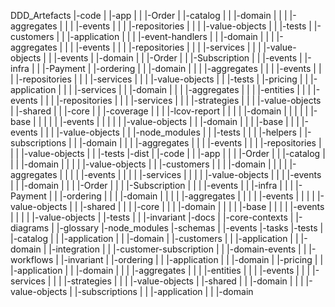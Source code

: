 DDD_Artefacts
  |-code
  |  |-app
  |  |  |-Order
  |  |-catalog
  |  |  |-domain
  |  |  |  |-aggregates
  |  |  |  |-events
  |  |  |  |-repositories
  |  |  |  |-value-objects
  |  |  |-tests
  |  |-customers
  |  |  |-application
  |  |  |  |-event-handlers
  |  |  |-domain
  |  |  |  |-aggregates
  |  |  |  |-events
  |  |  |  |-repositories
  |  |  |  |-services
  |  |  |  |-value-objects
  |  |  |-events
  |  |-domain
  |  |  |-Order
  |  |  |-Subscription
  |  |  |-events
  |  |-infra
  |  |  |-Payment
  |  |-ordering
  |  |  |-domain
  |  |  |  |-aggregates
  |  |  |  |-events
  |  |  |  |-repositories
  |  |  |  |-services
  |  |  |  |-value-objects
  |  |  |-tests
  |  |-pricing
  |  |  |-application
  |  |  |  |-services
  |  |  |-domain
  |  |  |  |-aggregates
  |  |  |  |-entities
  |  |  |  |-events
  |  |  |  |-repositories
  |  |  |  |-services
  |  |  |  |-strategies
  |  |  |  |-value-objects
  |  |-shared
  |  |  |-core
  |  |  |-coverage
  |  |  |  |-lcov-report
  |  |  |  |  |-domain
  |  |  |  |  |  |-base
  |  |  |  |  |  |-events
  |  |  |  |  |  |-value-objects
  |  |  |-domain
  |  |  |  |-base
  |  |  |  |-events
  |  |  |  |-value-objects
  |  |  |-node_modules
  |  |  |-tests
  |  |  |  |-helpers
  |  |-subscriptions
  |  |  |-domain
  |  |  |  |-aggregates
  |  |  |  |-events
  |  |  |  |-repositories
  |  |  |  |-value-objects
  |  |  |-tests
  |-dist
  |  |-code
  |  |  |-app
  |  |  |  |-Order
  |  |  |-catalog
  |  |  |  |-domain
  |  |  |  |  |-value-objects
  |  |  |-customers
  |  |  |  |-domain
  |  |  |  |  |-aggregates
  |  |  |  |  |-events
  |  |  |  |  |-services
  |  |  |  |  |-value-objects
  |  |  |  |-events
  |  |  |-domain
  |  |  |  |-Order
  |  |  |  |-Subscription
  |  |  |  |-events
  |  |  |-infra
  |  |  |  |-Payment
  |  |  |-ordering
  |  |  |  |-domain
  |  |  |  |  |-aggregates
  |  |  |  |  |-events
  |  |  |  |  |-value-objects
  |  |  |-shared
  |  |  |  |-core
  |  |  |  |-domain
  |  |  |  |  |-base
  |  |  |  |  |-events
  |  |  |  |  |-value-objects
  |  |-tests
  |  |  |-invariant
  |-docs
  |  |-core-contexts
  |  |-diagrams
  |  |-glossary
  |-node_modules
  |-schemas
  |  |-events
  |-tasks
  |-tests
  |  |-catalog
  |  |  |-application
  |  |  |-domain
  |  |-customers
  |  |  |-application
  |  |  |-domain
  |  |-integration
  |  |  |-customer-subscription
  |  |  |-domain-events
  |  |  |-workflows
  |  |-invariant
  |  |-ordering
  |  |  |-application
  |  |  |-domain
  |  |-pricing
  |  |  |-application
  |  |  |-domain
  |  |  |  |-aggregates
  |  |  |  |-entities
  |  |  |  |-events
  |  |  |  |-services
  |  |  |  |-strategies
  |  |  |  |-value-objects
  |  |-shared
  |  |  |-domain
  |  |  |  |-value-objects
  |  |-subscriptions
  |  |  |-application
  |  |  |-domain
